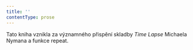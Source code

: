 ```yaml
---
title: ''
contentType: prose
---
```


  

  

  

  

  

  

  

Tato kniha vznikla za významného přispění skladby _Time Lapse_ Michaela Nymana a funkce repeat.
